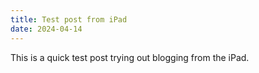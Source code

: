 ```yaml
---
title: Test post from iPad
date: 2024-04-14
---
```


This is a quick test post trying out blogging from the iPad. 